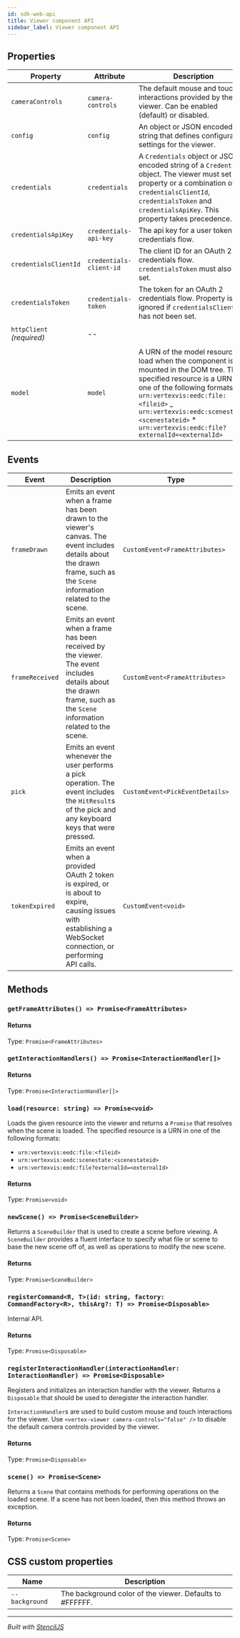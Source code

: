 ```yaml
---
id: sdk-web-api
title: Viewer component API
sidebar_label: Viewer component API
---
```


## Properties

| Property                  | Attribute               | Description                                                                                                                                                                                                                                                                                    | Type                                                        | Default     |
| ------------------------- | ----------------------- | ---------------------------------------------------------------------------------------------------------------------------------------------------------------------------------------------------------------------------------------------------------------------------------------------- | ----------------------------------------------------------- | ----------- |
| `cameraControls`          | `camera-controls`       | The default mouse and touch interactions provided by the viewer. Can be enabled (default) or disabled.                                                                                                                                                                                         | `boolean`                                                   | `true`      |
| `config`                  | `config`                | An object or JSON encoded string that defines configuration settings for the viewer.                                                                                                                                                                                                           | `Config \| string`                                          | `undefined` |
| `credentials`             | `credentials`           | A `Credentials` object or JSON encoded string of a `Credentials` object. The viewer must set this property or a combination of `credentialsClientId`, `credentialsToken` and `credentialsApiKey`. This property takes precedence.                                                              | `ApiKey \| BearerToken \| Oauth2 \| Unauthorized \| string` | `undefined` |
| `credentialsApiKey`       | `credentials-api-key`   | The api key for a user token credentials flow.                                                                                                                                                                                                                                                 | `string`                                                    | `undefined` |
| `credentialsClientId`     | `credentials-client-id` | The client ID for an OAuth 2 credentials flow. `credentialsToken` must also be set.                                                                                                                                                                                                            | `string`                                                    | `undefined` |
| `credentialsToken`        | `credentials-token`     | The token for an OAuth 2 credentials flow. Property is ignored if `credentialsClientId` has not been set.                                                                                                                                                                                      | `string`                                                    | `undefined` |
| `httpClient` _(required)_ | --                      |                                                                                                                                                                                                                                                                                                | `(request: HttpRequest) => Promise<HttpResponse>`           | `undefined` |
| `model`                   | `model`                 | A URN of the model resource to load when the component is mounted in the DOM tree. The specified resource is a URN in one of the following formats: _ `urn:vertexvis:eedc:file:<fileid>` _ `urn:vertexvis:eedc:scenestate:<scenestateid>` \* `urn:vertexvis:eedc:file?externalId=<externalId>` | `string`                                                    | `undefined` |

## Events

| Event           | Description                                                                                                                                                                | Type                            |
| --------------- | -------------------------------------------------------------------------------------------------------------------------------------------------------------------------- | ------------------------------- |
| `frameDrawn`    | Emits an event when a frame has been drawn to the viewer's canvas. The event includes details about the drawn frame, such as the `Scene` information related to the scene. | `CustomEvent<FrameAttributes>`  |
| `frameReceived` | Emits an event when a frame has been received by the viewer. The event includes details about the drawn frame, such as the `Scene` information related to the scene.       | `CustomEvent<FrameAttributes>`  |
| `pick`          | Emits an event whenever the user performs a pick operation. The event includes the `HitResult`s of the pick and any keyboard keys that were pressed.                       | `CustomEvent<PickEventDetails>` |
| `tokenExpired`  | Emits an event when a provided OAuth 2 token is expired, or is about to expire, causing issues with establishing a WebSocket connection, or performing API calls.          | `CustomEvent<void>`             |

## Methods

### `getFrameAttributes() => Promise<FrameAttributes>`

#### Returns

Type: `Promise<FrameAttributes>`

### `getInteractionHandlers() => Promise<InteractionHandler[]>`

#### Returns

Type: `Promise<InteractionHandler[]>`

### `load(resource: string) => Promise<void>`

Loads the given resource into the viewer and returns a `Promise` that
resolves when the scene is loaded. The specified resource is a URN in
one of the following formats:

- `urn:vertexvis:eedc:file:<fileid>`
- `urn:vertexvis:eedc:scenestate:<scenestateid>`
- `urn:vertexvis:eedc:file?externalId=<externalId>`

#### Returns

Type: `Promise<void>`

### `newScene() => Promise<SceneBuilder>`

Returns a `SceneBuilder` that is used to create a scene before viewing. A
`SceneBuilder` provides a fluent interface to specify what file or scene to
base the new scene off of, as well as operations to modify the new scene.

#### Returns

Type: `Promise<SceneBuilder>`

### `registerCommand<R, T>(id: string, factory: CommandFactory<R>, thisArg?: T) => Promise<Disposable>`

Internal API.

#### Returns

Type: `Promise<Disposable>`

### `registerInteractionHandler(interactionHandler: InteractionHandler) => Promise<Disposable>`

Registers and initializes an interaction handler with the viewer. Returns a
`Disposable` that should be used to deregister the interaction handler.

`InteractionHandler`s are used to build custom mouse and touch interactions
for the viewer. Use `<vertex-viewer camera-controls="false" />` to disable
the default camera controls provided by the viewer.

#### Returns

Type: `Promise<Disposable>`

### `scene() => Promise<Scene>`

Returns a `Scene` that contains methods for performing operations on the
loaded scene. If a scene has not been loaded, then this method throws
an exception.

#### Returns

Type: `Promise<Scene>`

## CSS custom properties

| Name           | Description                                              |
| -------------- | -------------------------------------------------------- |
| `--background` | The background color of the viewer. Defaults to #FFFFFF. |

---

_Built with [StencilJS](https://stenciljs.com/)_
